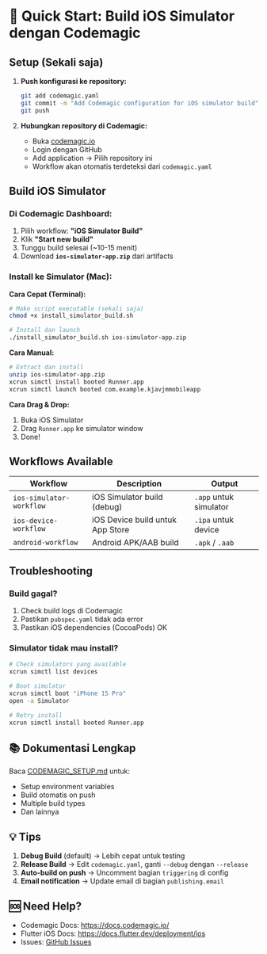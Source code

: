 # 🚀 Quick Start: Build iOS Simulator dengan Codemagic

## Setup (Sekali saja)

1. **Push konfigurasi ke repository:**
   ```bash
   git add codemagic.yaml
   git commit -m "Add Codemagic configuration for iOS simulator build"
   git push
   ```

2. **Hubungkan repository di Codemagic:**
   - Buka [codemagic.io](https://codemagic.io/)
   - Login dengan GitHub
   - Add application → Pilih repository ini
   - Workflow akan otomatis terdeteksi dari `codemagic.yaml`

## Build iOS Simulator

### Di Codemagic Dashboard:

1. Pilih workflow: **"iOS Simulator Build"**
2. Klik **"Start new build"**
3. Tunggu build selesai (~10-15 menit)
4. Download **`ios-simulator-app.zip`** dari artifacts

### Install ke Simulator (Mac):

**Cara Cepat (Terminal):**
```bash
# Make script executable (sekali saja)
chmod +x install_simulator_build.sh

# Install dan launch
./install_simulator_build.sh ios-simulator-app.zip
```

**Cara Manual:**
```bash
# Extract dan install
unzip ios-simulator-app.zip
xcrun simctl install booted Runner.app
xcrun simctl launch booted com.example.kjavjmmobileapp
```

**Cara Drag & Drop:**
1. Buka iOS Simulator
2. Drag `Runner.app` ke simulator window
3. Done!

## Workflows Available

| Workflow | Description | Output |
|----------|-------------|--------|
| `ios-simulator-workflow` | iOS Simulator build (debug) | `.app` untuk simulator |
| `ios-device-workflow` | iOS Device build untuk App Store | `.ipa` untuk device |
| `android-workflow` | Android APK/AAB build | `.apk` / `.aab` |

## Troubleshooting

### Build gagal?
1. Check build logs di Codemagic
2. Pastikan `pubspec.yaml` tidak ada error
3. Pastikan iOS dependencies (CocoaPods) OK

### Simulator tidak mau install?
```bash
# Check simulators yang available
xcrun simctl list devices

# Boot simulator
xcrun simctl boot "iPhone 15 Pro"
open -a Simulator

# Retry install
xcrun simctl install booted Runner.app
```

## 📚 Dokumentasi Lengkap

Baca [CODEMAGIC_SETUP.md](./CODEMAGIC_SETUP.md) untuk:
- Setup environment variables
- Build otomatis on push
- Multiple build types
- Dan lainnya

## 💡 Tips

1. **Debug Build** (default) → Lebih cepat untuk testing
2. **Release Build** → Edit `codemagic.yaml`, ganti `--debug` dengan `--release`
3. **Auto-build on push** → Uncomment bagian `triggering` di config
4. **Email notification** → Update email di bagian `publishing.email`

## 🆘 Need Help?

- Codemagic Docs: https://docs.codemagic.io/
- Flutter iOS Docs: https://docs.flutter.dev/deployment/ios
- Issues: [GitHub Issues](https://github.com/claudio-nehemia/kjavjm_mobile_app/issues)
